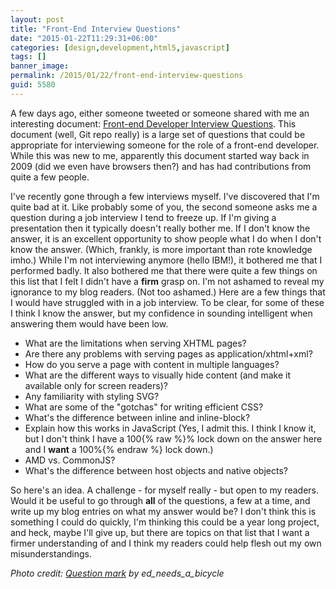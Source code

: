 ```yaml
---
layout: post
title: "Front-End Interview Questions"
date: "2015-01-22T11:29:31+06:00"
categories: [design,development,html5,javascript]
tags: []
banner_image: 
permalink: /2015/01/22/front-end-interview-questions
guid: 5580
---
```


A few days ago, either someone tweeted or someone shared with me an interesting document: <a href="https://github.com/h5bp/Front-end-Developer-Interview-Questions">Front-end Developer Interview Questions</a>. This document (well, Git repo really) is a large set of questions that could be appropriate for interviewing someone for the role of a front-end developer. While this was new to me, apparently this document started way back in 2009 (did we even have browsers then?) and has had contributions from quite a few people. 

<!--more-->

I've recently gone through a few interviews myself. I've discovered that I'm quite bad at it. Like probably some of you, the second someone asks me a question during a job interview I tend to freeze up. If I'm giving a presentation then it typically doesn't really bother me. If I don't know the answer, it is an excellent opportunity to show people what I do when I don't know the answer. (Which, frankly, is more important than rote knowledge imho.) While I'm not interviewing anymore (hello IBM!), it bothered me that I performed badly. It also bothered me that there were quite a few things on this list that I felt I didn't have a <strong>firm</strong> grasp on. I'm not ashamed to reveal my ignorance to my blog readers. (Not too ashamed.) Here are a few things that I would have struggled with in a job interview. To be clear, for some of these I think I know the answer, but my confidence in sounding intelligent when answering them would have been low. 

<ul>
<li>What are the limitations when serving XHTML pages?</li>
<li>Are there any problems with serving pages as application/xhtml+xml?</li>
<li>How do you serve a page with content in multiple languages?</li>
<li>What are the different ways to visually hide content (and make it available only for screen readers)?</li>
<li>Any familiarity with styling SVG?</li>
<li>What are some of the "gotchas" for writing efficient CSS?</li>
<li>What's the difference between inline and inline-block?</li>
<li>Explain how this works in JavaScript (Yes, I admit this. I think I know it, but I don't think I have a 100{% raw %}% lock down on the answer here and I <strong>want</strong> a 100%{% endraw %} lock down.)</li>
<li>AMD vs. CommonJS?</li>
<li>What's the difference between host objects and native objects?</li>
</ul>

So here's an idea. A challenge - for myself really - but open to my readers. Would it be useful to go through <strong>all</strong> of the questions, a few at a time, and write up my blog entries on what my answer would be? I don't think this is something I could do quickly, I'm thinking this could be a year long project, and heck, maybe I'll give up, but there are topics on that list that I want a firmer understanding of and I think my readers could help flesh out my own misunderstandings. 

<i>Photo credit: <a href="https://www.flickr.com/photos/omcoc/6751047205/">Question mark</a> by ed_needs_a_bicycle</i>
